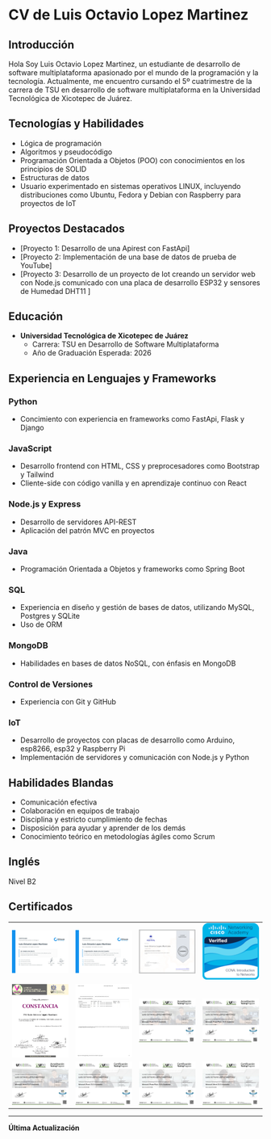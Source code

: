 # CV de Luis Octavio Lopez Martinez

## Introducción
Hola Soy Luis Octavio Lopez Martinez, un estudiante de desarrollo de software multiplataforma apasionado por el mundo de la programación y la tecnología. Actualmente, me encuentro cursando el 5º cuatrimestre de la carrera de TSU en desarrollo de software multiplataforma en la Universidad Tecnológica de Xicotepec de Juárez.


## Tecnologías y Habilidades
- Lógica de programación
- Algoritmos y pseudocódigo
- Programación Orientada a Objetos (POO) con conocimientos en los principios de SOLID
- Estructuras de datos
- Usuario experimentado en sistemas operativos LINUX, incluyendo distribuciones como Ubuntu, Fedora y Debian con Raspberry para proyectos de IoT

## Proyectos Destacados
- [Proyecto 1: Desarrollo de una Apirest con FastApi]
- [Proyecto 2: Implementación de una base de datos de prueba de YouTube]
- [Proyecto 3: Desarrollo de un proyecto de Iot creando un servidor web con Node.js comunicado con una placa de desarrollo ESP32 y sensores de Humedad DHT11 ]

## Educación
- **Universidad Tecnológica de Xicotepec de Juárez**
  - Carrera: TSU en Desarrollo de Software Multiplataforma
  - Año de Graduación Esperada: 2026

## Experiencia en Lenguajes y Frameworks  
### Python
- Concimiento con experiencia en frameworks como FastApi, Flask y Django

### JavaScript
- Desarrollo frontend con HTML, CSS y preprocesadores como Bootstrap y Tailwind
- Cliente-side con código vanilla y en aprendizaje continuo con React

### Node.js y Express
- Desarrollo de servidores API-REST
- Aplicación del patrón MVC en proyectos

### Java
- Programación Orientada a Objetos y frameworks como Spring Boot

### SQL
- Experiencia en diseño y gestión de bases de datos, utilizando MySQL, Postgres y SQLite
- Uso de ORM 

### MongoDB
- Habilidades en bases de datos NoSQL, con énfasis en MongoDB

### Control de Versiones
- Experiencia con Git y GitHub

### IoT
- Desarrollo de proyectos con placas de desarrollo como Arduino, esp8266, esp32 y Raspberry Pi
- Implementación de servidores y comunicación con Node.js y Python

## Habilidades Blandas
- Comunicación efectiva
- Colaboración en equipos de trabajo
- Disciplina y estricto cumplimiento de fechas
- Disposición para ayudar y aprender de los demás
- Conocimiento teórico en metodologías ágiles como Scrum

## Inglés
Nivel B2

## Certificados

<table style="width:100%">
  <tr>
    <td><img src="/images/Cgit.png" alt="Certificado de Git" width="450"></td>
    <td><img src="/images/Cpr.png" alt="Certificado de Programación" width="450"></td>
    <td><img src="/images/Cpoo.png" alt="Certificado de Estructuras de Datos" width="450"></td>
    <td><img src="/images/Cnet.png" alt="Certificado de Redes" width="450"></td>
  </tr>
  <tr>
    <td><img src="/images/Csimp.png" alt="Certificado de Participación en un Simposio de Tecnología" width="350"></td>
    <td><img src="/images/Cen.png" alt="Certificado de Inglés" width="350"></td>
    <td><img src="/images/A1/A1-1.png" alt="Certificado de Ofimática A1" width="350"></td>
    <td><img src="/images/A2/A2-1.png" alt="Certificado de Ofimática A2" width="350"></td>
  </tr>
  <tr>
    <td><img src="/images/A3/A3-1.png" alt="Certificado de Ofimática A3" width="350"></td>
    <td><img src="/images/C1/C1-1.png" alt="Certificado de Ofimática C1" width="350"></td>
    <td><img src="/images/C2/C2-1.png" alt="Certificado de Ofimática C2" width="350"></td>
    <td><img src="/images/C3/C3-1.png" alt="Certificado de Ofimática C3" width="350"></td>
  </tr>
</table>




<!-- ![Certificado de Node](/images/Cpoo.pdf) -->


---

**Última Actualización** 
